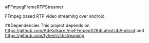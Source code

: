 #FFmpegFrameRTPStreamer

FFmpeg based RTP video streaming over android. 

##Dependencies
This project depends on https://github.com/AdiKulkarni/myFFmpegX264LatestLibAndroid and https://github.com/fyhertz/libstreaming.


